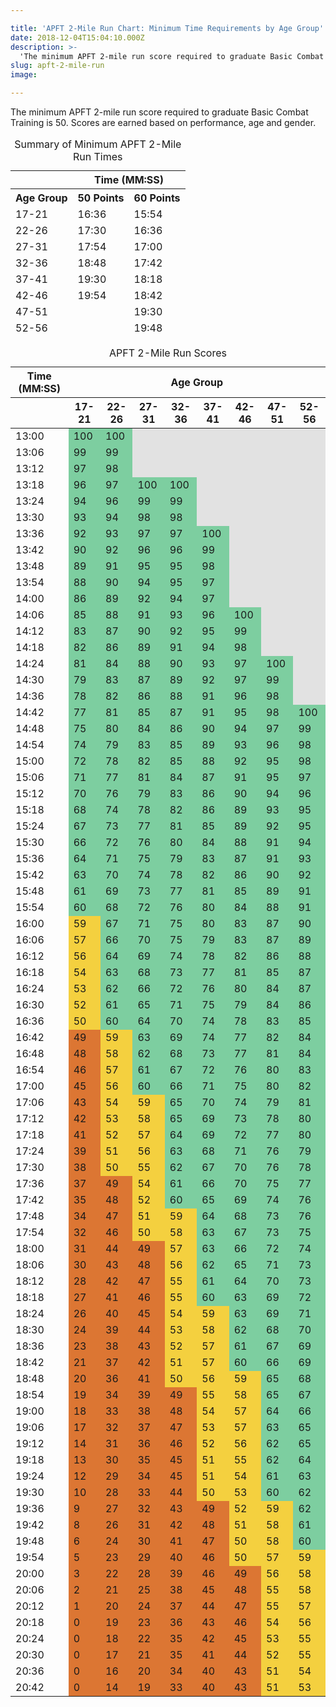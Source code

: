 ```yaml
---

title: 'APFT 2-Mile Run Chart: Minimum Time Requirements by Age Group'
date: 2018-12-04T15:04:10.000Z
description: >-
  'The minimum APFT 2-mile run score required to graduate Basic Combat Training is 50. Scores are earned based on performance, age and gender.'
slug: apft-2-mile-run
image: 

---
```


The minimum APFT 2-mile run score required to graduate Basic Combat Training is 50. Scores are earned based on performance, age and gender.

<style>
.apft-bot {background:#DC7633;}
.apft-mid {background:#F4D03F;}
.apft-top {background:#7DCEA0;}
.apft-50 {background:#F4D03F;}
.apft-60 {background:#7DCEA0;}
.apft-empty {background:#e2e2e2;}
.apft-chart th {text-align:center;}
th.apft-center {text-align:center;}
</style>

<table class="apft-min" style="width: 100%;">
<caption>Summary of Minimum APFT 2-Mile Run Times</caption>
<thead>
<tr>
<th></th>
<th colspan="2" class="apft-center">Time (MM:SS)</th>
</tr>
<tr>
<th>Age Group</th>
<th>50 Points</th>
<th>60 Points</th>
</tr>
<tr>
<td>17-21</td><td>16:36</td><td>15:54</td>
</tr>
<tr>
<td>22-26</td><td>17:30</td><td>16:36</td>
</tr>
<tr>
<td>27-31</td><td>17:54</td><td>17:00</td>
</tr>
<tr>
<td>32-36</td><td>18:48</td><td>17:42</td>
</tr>
<tr>
<td>37-41</td><td>19:30</td><td>18:18</td>
</tr>
<tr>
<td>42-46</td><td>19:54</td><td>18:42</td>
</tr>
<tr>
<td>47-51</td><td></td><td>19:30</td>
</tr>
<tr>
<td>52-56</td><td></td><td>19:48</td>
</tr>
</thead>
<tbody>

<table class="apft-chart" style="width: 100%;">
<caption>APFT 2-Mile Run Scores</caption>
<thead>
<tr>
<th>Time (MM:SS)</th>
<th colspan="8">Age Group</th>
</tr>
<tr>
<th></th>
<th>17-21</th>
<th>22-26</th>
<th>27-31</th>
<th>32-36</th>
<th>37-41</th>
<th>42-46</th>
<th>47-51</th>
<th>52-56</th>
</tr>
</thead>
<tbody>
<tr>
<td>13:00</td>
<td class="apft-top">100</td>
<td class="apft-top">100</td>
<td class="apft-empty"></td>
<td class="apft-empty"></td>
<td class="apft-empty"></td>
<td class="apft-empty"></td>
<td class="apft-empty"></td>
<td class="apft-empty"></td>
</tr>
<tr>
<td>13:06</td>
<td class="apft-top">99</td>
<td class="apft-top">99</td>
<td class="apft-empty"></td>
<td class="apft-empty"></td>
<td class="apft-empty"></td>
<td class="apft-empty"></td>
<td class="apft-empty"></td>
<td class="apft-empty"></td>
</tr>
<tr>
<td>13:12</td>
<td class="apft-top">97</td>
<td class="apft-top">98</td>
<td class="apft-empty"></td>
<td class="apft-empty"></td>
<td class="apft-empty"></td>
<td class="apft-empty"></td>
<td class="apft-empty"></td>
<td class="apft-empty"></td>
</tr>
<tr>
<td>13:18</td>
<td class="apft-top">96</td>
<td class="apft-top">97</td>
<td class="apft-top">100</td>
<td class="apft-top">100</td>
<td class="apft-empty"></td>
<td class="apft-empty"></td>
<td class="apft-empty"></td>
<td class="apft-empty"></td>
</tr>
<tr>
<td>13:24</td>
<td class="apft-top">94</td>
<td class="apft-top">96</td>
<td class="apft-top">99</td>
<td class="apft-top">99</td>
<td class="apft-empty"></td>
<td class="apft-empty"></td>
<td class="apft-empty"></td>
<td class="apft-empty"></td>
</tr>
<tr>
<td>13:30</td>
<td class="apft-top">93</td>
<td class="apft-top">94</td>
<td class="apft-top">98</td>
<td class="apft-top">98</td>
<td class="apft-empty"></td>
<td class="apft-empty"></td>
<td class="apft-empty"></td>
<td class="apft-empty"></td>
</tr>
<tr>
<td>13:36</td>
<td class="apft-top">92</td>
<td class="apft-top">93</td>
<td class="apft-top">97</td>
<td class="apft-top">97</td>
<td class="apft-top">100</td>
<td class="apft-empty"></td>
<td class="apft-empty"></td>
<td class="apft-empty"></td>
</tr>
<tr>
<td>13:42</td>
<td class="apft-top">90</td>
<td class="apft-top">92</td>
<td class="apft-top">96</td>
<td class="apft-top">96</td>
<td class="apft-top">99</td>
<td class="apft-empty"></td>
<td class="apft-empty"></td>
<td class="apft-empty"></td>
</tr>
<tr>
<td>13:48</td>
<td class="apft-top">89</td>
<td class="apft-top">91</td>
<td class="apft-top">95</td>
<td class="apft-top">95</td>
<td class="apft-top">98</td>
<td class="apft-empty"></td>
<td class="apft-empty"></td>
<td class="apft-empty"></td>
</tr>
<tr>
<td>13:54</td>
<td class="apft-top">88</td>
<td class="apft-top">90</td>
<td class="apft-top">94</td>
<td class="apft-top">95</td>
<td class="apft-top">97</td>
<td class="apft-empty"></td>
<td class="apft-empty"></td>
<td class="apft-empty"></td>
</tr>
<tr>
<td>14:00</td>
<td class="apft-top">86</td>
<td class="apft-top">89</td>
<td class="apft-top">92</td>
<td class="apft-top">94</td>
<td class="apft-top">97</td>
<td class="apft-empty"></td>
<td class="apft-empty"></td>
<td class="apft-empty"></td>
</tr>
<tr>
<td>14:06</td>
<td class="apft-top">85</td>
<td class="apft-top">88</td>
<td class="apft-top">91</td>
<td class="apft-top">93</td>
<td class="apft-top">96</td>
<td class="apft-top">100</td>
<td class="apft-empty"></td>
<td class="apft-empty"></td>
</tr>
<tr>
<td>14:12</td>
<td class="apft-top">83</td>
<td class="apft-top">87</td>
<td class="apft-top">90</td>
<td class="apft-top">92</td>
<td class="apft-top">95</td>
<td class="apft-top">99</td>
<td class="apft-empty"></td>
<td class="apft-empty"></td>
</tr>
<tr>
<td>14:18</td>
<td class="apft-top">82</td>
<td class="apft-top">86</td>
<td class="apft-top">89</td>
<td class="apft-top">91</td>
<td class="apft-top">94</td>
<td class="apft-top">98</td>
<td class="apft-empty"></td>
<td class="apft-empty"></td>
</tr>
<tr>
<td>14:24</td>
<td class="apft-top">81</td>
<td class="apft-top">84</td>
<td class="apft-top">88</td>
<td class="apft-top">90</td>
<td class="apft-top">93</td>
<td class="apft-top">97</td>
<td class="apft-top">100</td>
<td class="apft-empty"></td>
</tr>
<tr>
<td>14:30</td>
<td class="apft-top">79</td>
<td class="apft-top">83</td>
<td class="apft-top">87</td>
<td class="apft-top">89</td>
<td class="apft-top">92</td>
<td class="apft-top">97</td>
<td class="apft-top">99</td>
<td class="apft-empty"></td>
</tr>
<tr>
<td>14:36</td>
<td class="apft-top">78</td>
<td class="apft-top">82</td>
<td class="apft-top">86</td>
<td class="apft-top">88</td>
<td class="apft-top">91</td>
<td class="apft-top">96</td>
<td class="apft-top">98</td>
<td class="apft-empty"></td>
</tr>
<tr>
<td>14:42</td>
<td class="apft-top">77</td>
<td class="apft-top">81</td>
<td class="apft-top">85</td>
<td class="apft-top">87</td>
<td class="apft-top">91</td>
<td class="apft-top">95</td>
<td class="apft-top">98</td>
<td class="apft-top">100</td>
</tr>
<tr>
<td>14:48</td>
<td class="apft-top">75</td>
<td class="apft-top">80</td>
<td class="apft-top">84</td>
<td class="apft-top">86</td>
<td class="apft-top">90</td>
<td class="apft-top">94</td>
<td class="apft-top">97</td>
<td class="apft-top">99</td>
</tr>
<tr>
<td>14:54</td>
<td class="apft-top">74</td>
<td class="apft-top">79</td>
<td class="apft-top">83</td>
<td class="apft-top">85</td>
<td class="apft-top">89</td>
<td class="apft-top">93</td>
<td class="apft-top">96</td>
<td class="apft-top">98</td>
</tr>
<tr>
<td>15:00</td>
<td class="apft-top">72</td>
<td class="apft-top">78</td>
<td class="apft-top">82</td>
<td class="apft-top">85</td>
<td class="apft-top">88</td>
<td class="apft-top">92</td>
<td class="apft-top">95</td>
<td class="apft-top">98</td>
</tr>
<tr>
<td>15:06</td>
<td class="apft-top">71</td>
<td class="apft-top">77</td>
<td class="apft-top">81</td>
<td class="apft-top">84</td>
<td class="apft-top">87</td>
<td class="apft-top">91</td>
<td class="apft-top">95</td>
<td class="apft-top">97</td>
</tr>
<tr>
<td>15:12</td>
<td class="apft-top">70</td>
<td class="apft-top">76</td>
<td class="apft-top">79</td>
<td class="apft-top">83</td>
<td class="apft-top">86</td>
<td class="apft-top">90</td>
<td class="apft-top">94</td>
<td class="apft-top">96</td>
</tr>
<tr>
<td>15:18</td>
<td class="apft-top">68</td>
<td class="apft-top">74</td>
<td class="apft-top">78</td>
<td class="apft-top">82</td>
<td class="apft-top">86</td>
<td class="apft-top">89</td>
<td class="apft-top">93</td>
<td class="apft-top">95</td>
</tr>
<tr>
<td>15:24</td>
<td class="apft-top">67</td>
<td class="apft-top">73</td>
<td class="apft-top">77</td>
<td class="apft-top">81</td>
<td class="apft-top">85</td>
<td class="apft-top">89</td>
<td class="apft-top">92</td>
<td class="apft-top">95</td>
</tr>
<tr>
<td>15:30</td>
<td class="apft-top">66</td>
<td class="apft-top">72</td>
<td class="apft-top">76</td>
<td class="apft-top">80</td>
<td class="apft-top">84</td>
<td class="apft-top">88</td>
<td class="apft-top">91</td>
<td class="apft-top">94</td>
</tr>
<tr>
<td>15:36</td>
<td class="apft-top">64</td>
<td class="apft-top">71</td>
<td class="apft-top">75</td>
<td class="apft-top">79</td>
<td class="apft-top">83</td>
<td class="apft-top">87</td>
<td class="apft-top">91</td>
<td class="apft-top">93</td>
</tr>
<tr>
<td>15:42</td>
<td class="apft-top">63</td>
<td class="apft-top">70</td>
<td class="apft-top">74</td>
<td class="apft-top">78</td>
<td class="apft-top">82</td>
<td class="apft-top">86</td>
<td class="apft-top">90</td>
<td class="apft-top">92</td>
</tr>
<tr>
<td>15:48</td>
<td class="apft-top">61</td>
<td class="apft-top">69</td>
<td class="apft-top">73</td>
<td class="apft-top">77</td>
<td class="apft-top">81</td>
<td class="apft-top">85</td>
<td class="apft-top">89</td>
<td class="apft-top">91</td>
</tr>
<tr>
<td>15:54</td>
<td class="apft-60">60</td>
<td class="apft-top">68</td>
<td class="apft-top">72</td>
<td class="apft-top">76</td>
<td class="apft-top">80</td>
<td class="apft-top">84</td>
<td class="apft-top">88</td>
<td class="apft-top">91</td>
</tr>
<tr>
<td>16:00</td>
<td class="apft-mid">59</td>
<td class="apft-top">67</td>
<td class="apft-top">71</td>
<td class="apft-top">75</td>
<td class="apft-top">80</td>
<td class="apft-top">83</td>
<td class="apft-top">87</td>
<td class="apft-top">90</td>
</tr>
<tr>
<td>16:06</td>
<td class="apft-mid">57</td>
<td class="apft-top">66</td>
<td class="apft-top">70</td>
<td class="apft-top">75</td>
<td class="apft-top">79</td>
<td class="apft-top">83</td>
<td class="apft-top">87</td>
<td class="apft-top">89</td>
</tr>
<tr>
<td>16:12</td>
<td class="apft-mid">56</td>
<td class="apft-top">64</td>
<td class="apft-top">69</td>
<td class="apft-top">74</td>
<td class="apft-top">78</td>
<td class="apft-top">82</td>
<td class="apft-top">86</td>
<td class="apft-top">88</td>
</tr>
<tr>
<td>16:18</td>
<td class="apft-mid">54</td>
<td class="apft-top">63</td>
<td class="apft-top">68</td>
<td class="apft-top">73</td>
<td class="apft-top">77</td>
<td class="apft-top">81</td>
<td class="apft-top">85</td>
<td class="apft-top">87</td>
</tr>
<tr>
<td>16:24</td>
<td class="apft-mid">53</td>
<td class="apft-top">62</td>
<td class="apft-top">66</td>
<td class="apft-top">72</td>
<td class="apft-top">76</td>
<td class="apft-top">80</td>
<td class="apft-top">84</td>
<td class="apft-top">87</td>
</tr>
<tr>
<td>16:30</td>
<td class="apft-mid">52</td>
<td class="apft-top">61</td>
<td class="apft-top">65</td>
<td class="apft-top">71</td>
<td class="apft-top">75</td>
<td class="apft-top">79</td>
<td class="apft-top">84</td>
<td class="apft-top">86</td>
</tr>
<tr>
<td>16:36</td>
<td class="apft-50">50</td>
<td class="apft-60">60</td>
<td class="apft-top">64</td>
<td class="apft-top">70</td>
<td class="apft-top">74</td>
<td class="apft-top">78</td>
<td class="apft-top">83</td>
<td class="apft-top">85</td>
</tr>
<tr>
<td>16:42</td>
<td class="apft-bot">49</td>
<td class="apft-mid">59</td>
<td class="apft-top">63</td>
<td class="apft-top">69</td>
<td class="apft-top">74</td>
<td class="apft-top">77</td>
<td class="apft-top">82</td>
<td class="apft-top">84</td>
</tr>
<tr>
<td>16:48</td>
<td class="apft-bot">48</td>
<td class="apft-mid">58</td>
<td class="apft-top">62</td>
<td class="apft-top">68</td>
<td class="apft-top">73</td>
<td class="apft-top">77</td>
<td class="apft-top">81</td>
<td class="apft-top">84</td>
</tr>
<tr>
<td>16:54</td>
<td class="apft-bot">46</td>
<td class="apft-mid">57</td>
<td class="apft-top">61</td>
<td class="apft-top">67</td>
<td class="apft-top">72</td>
<td class="apft-top">76</td>
<td class="apft-top">80</td>
<td class="apft-top">83</td>
</tr>
<tr>
<td>17:00</td>
<td class="apft-bot">45</td>
<td class="apft-mid">56</td>
<td class="apft-60">60</td>
<td class="apft-top">66</td>
<td class="apft-top">71</td>
<td class="apft-top">75</td>
<td class="apft-top">80</td>
<td class="apft-top">82</td>
</tr>
<tr>
<td>17:06</td>
<td class="apft-bot">43</td>
<td class="apft-mid">54</td>
<td class="apft-mid">59</td>
<td class="apft-top">65</td>
<td class="apft-top">70</td>
<td class="apft-top">74</td>
<td class="apft-top">79</td>
<td class="apft-top">81</td>
</tr>
<tr>
<td>17:12</td>
<td class="apft-bot">42</td>
<td class="apft-mid">53</td>
<td class="apft-mid">58</td>
<td class="apft-top">65</td>
<td class="apft-top">69</td>
<td class="apft-top">73</td>
<td class="apft-top">78</td>
<td class="apft-top">80</td>
</tr>
<tr>
<td>17:18</td>
<td class="apft-bot">41</td>
<td class="apft-mid">52</td>
<td class="apft-mid">57</td>
<td class="apft-top">64</td>
<td class="apft-top">69</td>
<td class="apft-top">72</td>
<td class="apft-top">77</td>
<td class="apft-top">80</td>
</tr>
<tr>
<td>17:24</td>
<td class="apft-bot">39</td>
<td class="apft-mid">51</td>
<td class="apft-mid">56</td>
<td class="apft-top">63</td>
<td class="apft-top">68</td>
<td class="apft-top">71</td>
<td class="apft-top">76</td>
<td class="apft-top">79</td>
</tr>
<tr>
<td>17:30</td>
<td class="apft-bot">38</td>
<td class="apft-50">50</td>
<td class="apft-mid">55</td>
<td class="apft-top">62</td>
<td class="apft-top">67</td>
<td class="apft-top">70</td>
<td class="apft-top">76</td>
<td class="apft-top">78</td>
</tr>
<tr>
<td>17:36</td>
<td class="apft-bot">37</td>
<td class="apft-bot">49</td>
<td class="apft-mid">54</td>
<td class="apft-top">61</td>
<td class="apft-top">66</td>
<td class="apft-top">70</td>
<td class="apft-top">75</td>
<td class="apft-top">77</td>
</tr>
<tr>
<td>17:42</td>
<td class="apft-bot">35</td>
<td class="apft-bot">48</td>
<td class="apft-mid">52</td>
<td class="apft-60">60</td>
<td class="apft-top">65</td>
<td class="apft-top">69</td>
<td class="apft-top">74</td>
<td class="apft-top">76</td>
</tr>
<tr>
<td>17:48</td>
<td class="apft-bot">34</td>
<td class="apft-bot">47</td>
<td class="apft-mid">51</td>
<td class="apft-mid">59</td>
<td class="apft-top">64</td>
<td class="apft-top">68</td>
<td class="apft-top">73</td>
<td class="apft-top">76</td>
</tr>
<tr>
<td>17:54</td>
<td class="apft-bot">32</td>
<td class="apft-bot">46</td>
<td class="apft-50">50</td>
<td class="apft-mid">58</td>
<td class="apft-top">63</td>
<td class="apft-top">67</td>
<td class="apft-top">73</td>
<td class="apft-top">75</td>
</tr>
<tr>
<td>18:00</td>
<td class="apft-bot">31</td>
<td class="apft-bot">44</td>
<td class="apft-bot">49</td>
<td class="apft-mid">57</td>
<td class="apft-top">63</td>
<td class="apft-top">66</td>
<td class="apft-top">72</td>
<td class="apft-top">74</td>
</tr>
<tr>
<td>18:06</td>
<td class="apft-bot">30</td>
<td class="apft-bot">43</td>
<td class="apft-bot">48</td>
<td class="apft-mid">56</td>
<td class="apft-top">62</td>
<td class="apft-top">65</td>
<td class="apft-top">71</td>
<td class="apft-top">73</td>
</tr>
<tr>
<td>18:12</td>
<td class="apft-bot">28</td>
<td class="apft-bot">42</td>
<td class="apft-bot">47</td>
<td class="apft-mid">55</td>
<td class="apft-top">61</td>
<td class="apft-top">64</td>
<td class="apft-top">70</td>
<td class="apft-top">73</td>
</tr>
<tr>
<td>18:18</td>
<td class="apft-bot">27</td>
<td class="apft-bot">41</td>
<td class="apft-bot">46</td>
<td class="apft-mid">55</td>
<td class="apft-60">60</td>
<td class="apft-top">63</td>
<td class="apft-top">69</td>
<td class="apft-top">72</td>
</tr>
<tr>
<td>18:24</td>
<td class="apft-bot">26</td>
<td class="apft-bot">40</td>
<td class="apft-bot">45</td>
<td class="apft-mid">54</td>
<td class="apft-mid">59</td>
<td class="apft-top">63</td>
<td class="apft-top">69</td>
<td class="apft-top">71</td>
</tr>
<tr>
<td>18:30</td>
<td class="apft-bot">24</td>
<td class="apft-bot">39</td>
<td class="apft-bot">44</td>
<td class="apft-mid">53</td>
<td class="apft-mid">58</td>
<td class="apft-top">62</td>
<td class="apft-top">68</td>
<td class="apft-top">70</td>
</tr>
<tr>
<td>18:36</td>
<td class="apft-bot">23</td>
<td class="apft-bot">38</td>
<td class="apft-bot">43</td>
<td class="apft-mid">52</td>
<td class="apft-mid">57</td>
<td class="apft-top">61</td>
<td class="apft-top">67</td>
<td class="apft-top">69</td>
</tr>
<tr>
<td>18:42</td>
<td class="apft-bot">21</td>
<td class="apft-bot">37</td>
<td class="apft-bot">42</td>
<td class="apft-mid">51</td>
<td class="apft-mid">57</td>
<td class="apft-60">60</td>
<td class="apft-top">66</td>
<td class="apft-top">69</td>
</tr>
<tr>
<td>18:48</td>
<td class="apft-bot">20</td>
<td class="apft-bot">36</td>
<td class="apft-bot">41</td>
<td class="apft-50">50</td>
<td class="apft-mid">56</td>
<td class="apft-mid">59</td>
<td class="apft-top">65</td>
<td class="apft-top">68</td>
</tr>
<tr>
<td>18:54</td>
<td class="apft-bot">19</td>
<td class="apft-bot">34</td>
<td class="apft-bot">39</td>
<td class="apft-bot">49</td>
<td class="apft-mid">55</td>
<td class="apft-mid">58</td>
<td class="apft-top">65</td>
<td class="apft-top">67</td>
</tr>
<tr>
<td>19:00</td>
<td class="apft-bot">18</td>
<td class="apft-bot">33</td>
<td class="apft-bot">38</td>
<td class="apft-bot">48</td>
<td class="apft-mid">54</td>
<td class="apft-mid">57</td>
<td class="apft-top">64</td>
<td class="apft-top">66</td>
</tr>
<tr>
<td>19:06</td>
<td class="apft-bot">17</td>
<td class="apft-bot">32</td>
<td class="apft-bot">37</td>
<td class="apft-bot">47</td>
<td class="apft-mid">53</td>
<td class="apft-mid">57</td>
<td class="apft-top">63</td>
<td class="apft-top">65</td>
</tr>
<tr>
<td>19:12</td>
<td class="apft-bot">14</td>
<td class="apft-bot">31</td>
<td class="apft-bot">36</td>
<td class="apft-bot">46</td>
<td class="apft-mid">52</td>
<td class="apft-mid">56</td>
<td class="apft-top">62</td>
<td class="apft-top">65</td>
</tr>
<tr>
<td>19:18</td>
<td class="apft-bot">13</td>
<td class="apft-bot">30</td>
<td class="apft-bot">35</td>
<td class="apft-bot">45</td>
<td class="apft-mid">51</td>
<td class="apft-mid">55</td>
<td class="apft-top">62</td>
<td class="apft-top">64</td>
</tr>
<tr>
<td>19:24</td>
<td class="apft-bot">12</td>
<td class="apft-bot">29</td>
<td class="apft-bot">34</td>
<td class="apft-bot">45</td>
<td class="apft-mid">51</td>
<td class="apft-mid">54</td>
<td class="apft-top">61</td>
<td class="apft-top">63</td>
</tr>
<tr>
<td>19:30</td>
<td class="apft-bot">10</td>
<td class="apft-bot">28</td>
<td class="apft-bot">33</td>
<td class="apft-bot">44</td>
<td class="apft-50">50</td>
<td class="apft-mid">53</td>
<td class="apft-60">60</td>
<td class="apft-top">62</td>
</tr>
<tr>
<td>19:36</td>
<td class="apft-bot">9</td>
<td class="apft-bot">27</td>
<td class="apft-bot">32</td>
<td class="apft-bot">43</td>
<td class="apft-bot">49</td>
<td class="apft-mid">52</td>
<td class="apft-mid">59</td>
<td class="apft-top">62</td>
</tr>
<tr>
<td>19:42</td>
<td class="apft-bot">8</td>
<td class="apft-bot">26</td>
<td class="apft-bot">31</td>
<td class="apft-bot">42</td>
<td class="apft-bot">48</td>
<td class="apft-mid">51</td>
<td class="apft-mid">58</td>
<td class="apft-top">61</td>
</tr>
<tr>
<td>19:48</td>
<td class="apft-bot">6</td>
<td class="apft-bot">24</td>
<td class="apft-bot">30</td>
<td class="apft-bot">41</td>
<td class="apft-bot">47</td>
<td class="apft-50">50</td>
<td class="apft-mid">58</td>
<td class="apft-60">60</td>
</tr>
<tr>
<td>19:54</td>
<td class="apft-bot">5</td>
<td class="apft-bot">23</td>
<td class="apft-bot">29</td>
<td class="apft-bot">40</td>
<td class="apft-bot">46</td>
<td class="apft-50">50</td>
<td class="apft-mid">57</td>
<td class="apft-mid">59</td>
</tr>
<tr>
<td>20:00</td>
<td class="apft-bot">3</td>
<td class="apft-bot">22</td>
<td class="apft-bot">28</td>
<td class="apft-bot">39</td>
<td class="apft-bot">46</td>
<td class="apft-bot">49</td>
<td class="apft-mid">56</td>
<td class="apft-mid">58</td>
</tr>
<tr>
<td>20:06</td>
<td class="apft-bot">2</td>
<td class="apft-bot">21</td>
<td class="apft-bot">25</td>
<td class="apft-bot">38</td>
<td class="apft-bot">45</td>
<td class="apft-bot">48</td>
<td class="apft-mid">55</td>
<td class="apft-mid">58</td>
</tr>
<tr>
<td>20:12</td>
<td class="apft-bot">1</td>
<td class="apft-bot">20</td>
<td class="apft-bot">24</td>
<td class="apft-bot">37</td>
<td class="apft-bot">44</td>
<td class="apft-bot">47</td>
<td class="apft-mid">55</td>
<td class="apft-mid">57</td>
</tr>
<tr>
<td>20:18</td>
<td class="apft-bot">0</td>
<td class="apft-bot">19</td>
<td class="apft-bot">23</td>
<td class="apft-bot">36</td>
<td class="apft-bot">43</td>
<td class="apft-bot">46</td>
<td class="apft-mid">54</td>
<td class="apft-mid">56</td>
</tr>
<tr>
<td>20:24</td>
<td class="apft-bot">0</td>
<td class="apft-bot">18</td>
<td class="apft-bot">22</td>
<td class="apft-bot">35</td>
<td class="apft-bot">42</td>
<td class="apft-bot">45</td>
<td class="apft-mid">53</td>
<td class="apft-mid">55</td>
</tr>
<tr>
<td>20:30</td>
<td class="apft-bot">0</td>
<td class="apft-bot">17</td>
<td class="apft-bot">21</td>
<td class="apft-bot">35</td>
<td class="apft-bot">41</td>
<td class="apft-bot">44</td>
<td class="apft-mid">52</td>
<td class="apft-mid">55</td>
</tr>
<tr>
<td>20:36</td>
<td class="apft-bot">0</td>
<td class="apft-bot">16</td>
<td class="apft-bot">20</td>
<td class="apft-bot">34</td>
<td class="apft-bot">40</td>
<td class="apft-bot">43</td>
<td class="apft-mid">51</td>
<td class="apft-mid">54</td>
</tr>
<tr>
<td>20:42</td>
<td class="apft-bot">0</td>
<td class="apft-bot">14</td>
<td class="apft-bot">19</td>
<td class="apft-bot">33</td>
<td class="apft-bot">40</td>
<td class="apft-bot">43</td>
<td class="apft-mid">51</td>
<td class="apft-mid">53</td>
</tr>
</tbody>
</table>



